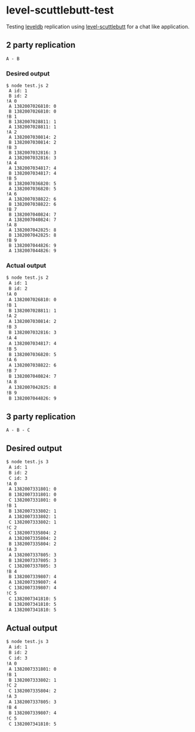 # level-scuttlebutt-test

Testing [leveldb](https://github.com/rvagg/levelup) replication using
[level-scuttlebutt](https://github.com/dominictarr/level-scuttlebutt) for a
chat like application.

## 2 party replication

`A - B`

### Desired output

```
$ node test.js 2
 A id: 1
 B id: 2
!A 0
 A 1382007026810: 0
 B 1382007026810: 0
!B 1
 B 1382007028811: 1
 A 1382007028811: 1
!A 2
 A 1382007030814: 2
 B 1382007030814: 2
!B 3
 B 1382007032816: 3
 A 1382007032816: 3
!A 4
 A 1382007034817: 4
 B 1382007034817: 4
!B 5
 B 1382007036820: 5
 A 1382007036820: 5
!A 6
 A 1382007038822: 6
 B 1382007038822: 6
!B 7
 B 1382007040824: 7
 A 1382007040824: 7
!A 8
 A 1382007042825: 8
 B 1382007042825: 8
!B 9
 B 1382007044826: 9
 A 1382007044826: 9
```

### Actual output

```bash
$ node test.js 2
 A id: 1
 B id: 2
!A 0
 A 1382007026810: 0
!B 1
 B 1382007028811: 1
!A 2
 A 1382007030814: 2
!B 3
 B 1382007032816: 3
!A 4
 A 1382007034817: 4
!B 5
 B 1382007036820: 5
!A 6
 A 1382007038822: 6
!B 7
 B 1382007040824: 7
!A 8
 A 1382007042825: 8
!B 9
 B 1382007044826: 9
```

## 3 party replication

`A - B - C`

## Desired output

```bash
$ node test.js 3
 A id: 1
 B id: 2
 C id: 3
!A 0
 A 1382007331801: 0
 B 1382007331801: 0
 C 1382007331801: 0
!B 1
 B 1382007333802: 1
 A 1382007333802: 1
 C 1382007333802: 1
!C 2
 C 1382007335804: 2
 A 1382007335804: 2
 B 1382007335804: 2
!A 3
 A 1382007337805: 3
 B 1382007337805: 3
 C 1382007337805: 3
!B 4
 B 1382007339807: 4
 A 1382007339807: 4
 C 1382007339807: 4
!C 5
 C 1382007341810: 5
 B 1382007341810: 5
 A 1382007341810: 5
```

## Actual output

```bash
$ node test.js 3
 A id: 1
 B id: 2
 C id: 3
!A 0
 A 1382007331801: 0
!B 1
 B 1382007333802: 1
!C 2
 C 1382007335804: 2
!A 3
 A 1382007337805: 3
!B 4
 B 1382007339807: 4
!C 5
 C 1382007341810: 5
```
